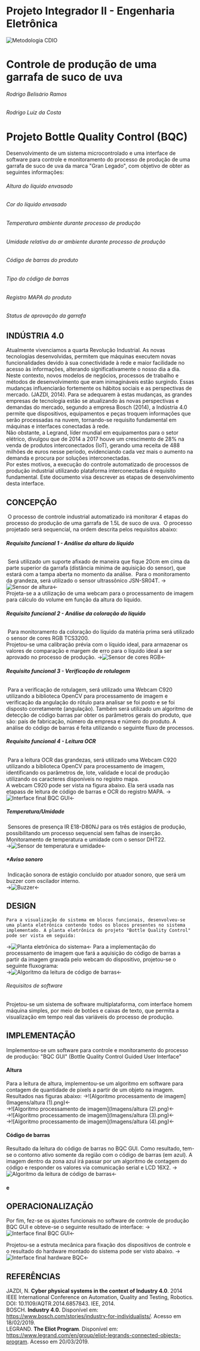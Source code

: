 # Projeto Integrador II - Engenharia Eletrônica
![Metodologia CDIO](Imagens/cdio.jpg)
# Controle de produção de uma garrafa de suco de uva
###### *Rodrigo Belisário Ramos*
###### *Rodrigo Luiz da Costa*
# Projeto Bottle Quality Control (BQC)  
  Desenvolvimento de um sistema microcontrolado e uma interface de software para controle e monitoramento do processo de produção de uma garrafa de suco de uva da marca "Gran Legado", com objetivo de obter as seguintes informações:
  ###### Altura do líquido envasado
  ###### Cor do líquido envasado
  ###### Temperatura ambiente durante processo de produção
  ###### Umidade relativa do ar ambiente durante processo de produção
  ###### Código de barras do produto
  ###### Tipo do código de barras
  ###### Registro MAPA do produto
  ###### Status de aprovação da garrafa  
## INDÚSTRIA 4.0
  Atualmente vivenciamos a quarta Revolução Industrial. As novas tecnologias desenvolvidas, permitem que máquinas executem novas funcionalidades devido à sua conectividade à rede e maior facilidade no acesso às informações, alterando significativamente o nosso dia a dia.  
Neste contexto, novos modelos de negócios, processos de trabalho e métodos de desenvolvimento que eram inimagináveis estão surgindo. Essas mudanças influenciarão fortemente os hábitos sociais e as perspectivas de mercado. (JAZDI, 2014).
  Para se adequarem à estas mudanças, as grandes empresas de tecnologia estão se atualizando às novas perspectivas e demandas do mercado, segundo a empresa Bosch (2014), a Indústria 4.0 permite que dispositivos, equipamentos e peças troquem informações que serão processadas na nuvem, tornando-se requisito fundamental em máquinas e interfaces conectadas à rede.  
  Não obstante, a Legrand, líder mundial em equipamentos para o setor elétrico, divulgou que de 2014 a 2017 houve um crescimento de 28% na venda de produtos interconectados (IoT), gerando uma receita de 488 milhões de euros nesse período, evidenciando cada vez mais o aumento na demanda e procura por soluções interconectadas.  
  Por estes motivos, a execução do controle automatizado de processos de produção industrial utilizando plataforma interconectadas é requisito fundamental. Este documento visa descrever as etapas de desenvolvimento desta interface.

## **CONCEPÇÃO**
​	O processo de controle industrial  automatizado irá monitorar 4 etapas do processo do produção de uma garrafa de 1.5L de suco de uva.
​	O processo projetado será sequencial, na ordem descrita pelos requisitos abaixo:

###### 	**Requisito funcional 1 - Análise da altura do líquido**
​	Será utilizado um suporte afixado de maneira que fique 20cm em cima da parte superior da garrafa (distância mínima de aquisição do sensor), que estará com a tampa aberta no momento da análise.
​	Para o monitoramento da grandeza, será utilizado o sensor ultrassônico JSN-SR04T. 
->![Sensor de altura](Imagens/sensor_ultrassonico.jpg)<-  
Projeta-se a a utilização de uma webcam para o processamento de imagem para cálculo do volume em função da altura do líquido.  

###### 	**Requisito funcional 2 - Análise da coloração do líquido**
​	Para monitoramento da coloração do líquido da matéria prima será utilizado o sensor de cores RGB TCS3200.  
Projetou-se uma calibração prévia com o líquido ideal, para armazenar os valores de comparação e margem de erro para o líquido ideal a ser aprovado no processo de produção.
->![Sensor de cores RGB](Imagens/sensor_de_cor.jpg)<-  

###### 	**Requisito funcional 3 - Verificação de rotulagem**	
​	Para a verificação de rotulagem, será utilizado uma Webcam C920 utilizando a biblioteca OpenCV para processamento de imagem e verificação da angulação do rótulo para analisar se foi posto e se foi disposto corretamente (angulação). Também será utilizado um algoritmo de detecção de código barras par obter os parâmetros gerais do produto, que são: país de fabricação, número da empresa e número do produto. A análise do código de barras é feita utilizando o seguinte fluxo de processos.

###### 	**Requisito funcional 4 - Leitura OCR** 
​	Para a leitura OCR das grandezas, será utilizado uma Webcam C920 utilizando a biblioteca OpenCV para processamento de imagem, identificando os parâmetros de, lote, validade e local de produção utilizando os caracteres disponíveis no registro mapa.  
A webcam C920 pode ser vista na figura abaixo. Ela será usada nas etapass de leitura de código de barras e OCR do registro MAPA.
->![Interface final BQC GUI](Imagens/c920.png)<-  
##### Temperatura/Umidade
​	Sensores de presença IR E18-D80NJ para os três estágios de produção, possibilitando um processo sequencial sem falhas de inserção.
​	Monitoramento de temperatura e umidade com o sensor DHT22.  
->![Sensor de temperatura e umidade](Imagens/dht22.jpg)<-
##### **Aviso sonoro*  
​	Indicação sonora de estágio concluído por atuador sonoro, que será um buzzer com oscilador interno.  
->![Buzzer](Imagens/buzzer.jpg)<-

## DESIGN
    Para a visualização do sistema em blocos funcionais, desenvolveu-se uma planta eletrônica contendo todos os blocos presentes no sistema implementado. A planta eletrônica do projeto "Bottle Quality Control" pode ser vista em seguida:  
->![Planta eletrônica do sistema](Imagens/planta.bmp)<-
    Para a implementação do processamento de imagem que fará a aquisição do código de barras a partir da imagem gravada pelo webcam do dispositivo, projetou-se o seguinte fluxograma:   
->![Algoritmo da leitura de código de barras](Imagens/algoritmo_barcode.jpg)<-
###### Requisitos de software  
Projetou-se um sistema de software multiplataforma, com interface homem máquina simples, por meio de botões e caixas de texto, que permita a visualização em tempo real das variáveis do processo de produção.

## IMPLEMENTAÇÃO  
Implementou-se um software para controle e monitoramento do processo de produção: "BQC GUI" (Bottle Quality Control Guided User Interface" 
#### Altura  
Para a leitura de altura, implementou-se um algoritmo em software para contagem de quantidade de pixels a partir de um objeto na imagem. Resultados nas figuras abaixo:
->![Algoritmo processamento de imagem](Imagens/altura (1).png)<-  
->![Algoritmo processamento de imagem](Imagens/altura (2).png)<-  
->![Algoritmo processamento de imagem](Imagens/altura (3).png)<-  
->![Algoritmo processamento de imagem](Imagens/altura (4).png)<-
#### Código de barras
Resultado da leitura do código de barras no BQC GUI. Como resultado, tem-se o contorno ativo somente da região com o código de barras (em azul). A imagem dentro da zona azul irá passar por um algoritmo de contagem do código e responder os valores via comunicação serial e LCD 16X2.
->![Algoritmo da leitura de código de barras](Imagens/barcode_capture.png)<-
#### e

## OPERACIONALIZAÇÃO
Por fim, fez-se os ajustes funcionais no software de controle de produção BQC GUI e obteve-se o seguinte resultado de interface:
->![Interface final BQC GUI](Imagens/interface_final.jpg)<-  
  
Projetou-se a estruta mecânica para fixação dos dispositivos de controle e o resultado do hardware montado do sistema pode ser visto abaixo.
->![Interface final hardware BQC](Imagens/bqc_system.jpg)<-
  
  


## REFERÊNCIAS
JAZDI, N. **Cyber physical systems in the context of Industry 4.0**. 2014 IEEE International Conference on Automation, Quality and Testing, Robotics. DOI: 10.1109/AQTR.2014.6857843. IEE, 2014.  
BOSCH. **Industry 4.0.** Disponível em: https://www.bosch.com/stories/industry-for-individualists/. Acesso em 18/02/2019.  
LEGRAND. **The Eliot Program**. Disponível em: <https://www.legrand.com/en/group/eliot-legrands-connected-objects-program>. Acesso em 20/03/2019.
